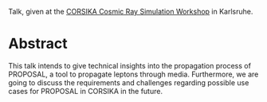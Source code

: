 Talk, given at the [CORSIKA Cosmic Ray Simulation Workshop](https://indico.scc.kit.edu/event/529/) in Karlsruhe. 

# Abstract
This talk intends to give technical insights into the propagation process of PROPOSAL, a tool to propagate leptons through media. Furthermore, we are going to discuss the requirements and challenges regarding possible use cases for PROPOSAL in CORSIKA in the future.

